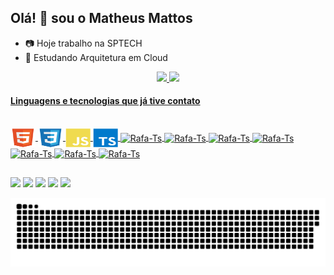 ## Olá! 👋 sou o Matheus Mattos

- 📷 Hoje trabalho na SPTECH
- 🌱 Estudando Arquitetura em Cloud

<div align="center">
  <a href="https://github.com/matheusferreira079">
  <img height="180em" src="https://github-readme-stats.vercel.app/api?username=matheusferreira079&show_icons=true&theme=dark&include_all_commits=true&count_private=true"/>
  <img height="180em" src="https://github-readme-stats.vercel.app/api/top-langs/?username=matheusferreira079&layout=compact&langs_count=7&theme=dark"/>
</div>

#### Linguagens e tecnologias que já tive contato
<div style="display: inline_block"><br>
  <img align="center" alt="Rafa-HTML" height="30" width="40" src="https://raw.githubusercontent.com/devicons/devicon/master/icons/html5/html5-original.svg">
  <img align="center" alt="Rafa-CSS" height="30" width="40" src="https://raw.githubusercontent.com/devicons/devicon/master/icons/css3/css3-original.svg">
  <img align="center" alt="Rafa-Js" height="30" width="40" src="https://raw.githubusercontent.com/devicons/devicon/master/icons/javascript/javascript-plain.svg">
  <img align="center" alt="Rafa-Ts" height="30" width="40" src="https://raw.githubusercontent.com/devicons/devicon/master/icons/typescript/typescript-plain.svg">
  <img align="center" alt="Rafa-Ts" height="30" width="40"  src="https://cdn.jsdelivr.net/gh/devicons/devicon/icons/nodejs/nodejs-original.svg" />
  <img align="center" alt="Rafa-Ts" height="30" width="40" src="https://cdn.jsdelivr.net/gh/devicons/devicon/icons/java/java-original.svg"/>         
  <img align="center" alt="Rafa-Ts" height="30" width="40" src="https://cdn.jsdelivr.net/gh/devicons/devicon/icons/docker/docker-original.svg"/>
  <img align="center" alt="Rafa-Ts" height="30" width="40"  src="https://cdn.jsdelivr.net/gh/devicons/devicon/icons/azure/azure-original.svg"/>
  <img align="center" alt="Rafa-Ts" height="30" width="40" src="https://cdn.jsdelivr.net/gh/devicons/devicon/icons/amazonwebservices/amazonwebservices-original.svg"/>
  <img align="center" alt="Rafa-Ts" height="30" width="40" src="https://cdn.jsdelivr.net/gh/devicons/devicon/icons/jest/jest-plain.svg" />   
  <img align="center" alt="Rafa-Ts" height="30" width="40" src="https://cdn.jsdelivr.net/gh/devicons/devicon/icons/mysql/mysql-original.svg" />
</div>

##

<div> 
  <a href="" target="_blank"><img src="https://img.shields.io/badge/-LinkedIn-%230077B5?style=for-the-badge&logo=linkedin&logoColor=white" target="_blank"></a> 
  <a href="" target="_blank"><img src="https://img.shields.io/badge/-Instagram-%23E4405F?style=for-the-badge&logo=instagram&logoColor=white" target="_blank"></a>
 	<a href="" target="_blank"><img src="https://img.shields.io/badge/Twitch-9146FF?style=for-the-badge&logo=twitch&logoColor=white" target="_blank"></a>
  <a href="" target="_blank"><img src="https://img.shields.io/badge/Discord-7289DA?style=for-the-badge&logo=discord&logoColor=white" target="_blank"></a> 
  <a href = "matheus.matos@bandtec.com.br"><img src="https://img.shields.io/badge/Microsoft_Outlook-0078D4?style=for-the-badge&logo=microsoft-outlook&logoColor=white" target="_blank"></a>
  
  ![Snake animation](https://github.com/matheusferreira079/matheusferreira079/blob/output/github-contribution-grid-snake.svg)
</div>
